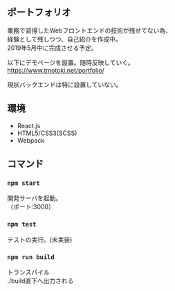 ## ポートフォリオ

業務で習得したWebフロントエンドの技術が残せてない為、  
経験として残しつつ、自己紹介を作成中。  
2019年5月中に完成させる予定。  
  
以下にデモページを設置。随時反映していく。  
https://www.tmotoki.net/portfolio/  
  
現状バックエンドは特に設置していない。  
  
## 環境
* React.js
* HTML5/CSS3(SCSS)
* Webpack

## コマンド

### `npm start`
開発サーバを起動。  
（ポート:3000）  

### `npm test`
テストの実行。(未実装)

### `npm run build`
トランスパイル  
./build直下へ出力される

